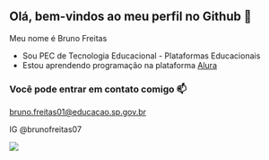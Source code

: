 ## Olá, bem-vindos ao meu perfil no Github 👦

Meu nome é Bruno Freitas

- Sou PEC de Tecnologia Educacional - Plataformas Educacionais
- Estou aprendendo programação na plataforma [Alura](https://www.alura.com.br)

### Você pode entrar em contato comigo 📫
bruno.freitas01@educacao.sp.gov.br

IG @brunofreitas07

![](https://github.com/user-attachments/assets/466716d4-f12f-4f9f-8a25-74a2a222bf4a) 

